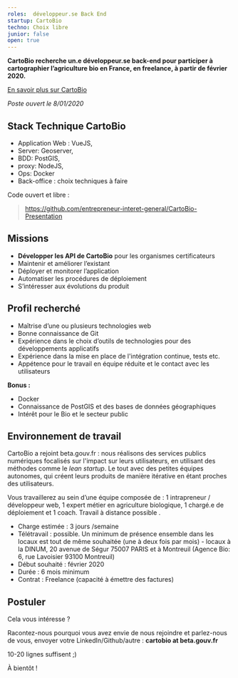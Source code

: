 ```yaml
---
roles:  développeur.se Back End
startup: CartoBio
techno: Choix libre 
junior: false
open: true
---
```



**CartoBio recherche un.e développeur.se back-end pour participer à cartographier l’agriculture bio en France, en freelance, à partir de février 2020.**

<a href="https://beta.gouv.fr/startups/cartobio.html" target="_blank">En savoir plus sur CartoBio</a>

_Poste ouvert le 8/01/2020_

## Stack Technique CartoBio
- Application Web : VueJS, 
- Server: Geoserver, 
- BDD: PostGIS,
- proxy: NodeJS, 
- Ops: Docker
- Back-office : choix techniques à faire

Code ouvert et libre :
> <a href="https://github.com/entrepreneur-interet-general/CartoBio-Presentation" target="_blank">https://github.com/entrepreneur-interet-general/CartoBio-Presentation</a>


## Missions 
- **Développer les API de CartoBio** pour les organismes certificateurs
- Maintenir et améliorer l’existant
- Déployer et monitorer l’application
- Automatiser les procédures de déploiement
- S’intéresser aux évolutions du produit

## Profil recherché 
- Maîtrise d’une ou plusieurs technologies web
- Bonne connaissance de Git
- Expérience dans le choix d’outils de technologies pour des développements applicatifs
- Expérience dans la mise en place de l'intégration continue, tests etc.
- Appétence pour le travail en équipe réduite et le contact avec les utilisateurs

**Bonus :**
- Docker
- Connaissance de PostGIS et des bases de données géographiques
- Intérêt pour le Bio et le secteur public

## Environnement de travail

CartoBio a rejoint beta.gouv.fr : nous réalisons des services publics numériques focalisés sur l'impact sur leurs utilisateurs, en utilisant des méthodes comme le _lean startup_. Le tout avec des petites équipes autonomes, qui créent leurs produits de manière itérative en étant proches des utilisateurs.

Vous travaillerez au sein d’une équipe composée de : 1 intrapreneur / développeur web, 1 expert métier en agriculture biologique, 1 chargé.e de déploiement et 1 coach. 
Travail à distance possible .

* Charge estimée : 3 jours /semaine
* Télétravail : possible. Un minimum de présence ensemble dans les locaux est tout de même souhaitée (une à deux fois par mois) - locaux à la DINUM, 20 avenue de Ségur 75007 PARIS et à Montreuil (Agence Bio: 6, rue Lavoisier 93100 Montreuil) 
* Début souhaité : février 2020
* Durée : 6 mois minimum
* Contrat : Freelance (capacité à émettre des factures)

## Postuler

Cela vous intéresse ?

Racontez-nous pourquoi vous avez envie de nous rejoindre et parlez-nous de vous, envoyer votre LinkedIn/Github/autre  : **cartobio at beta.gouv.fr**

10-20 lignes suffisent ;)


À bientôt !

